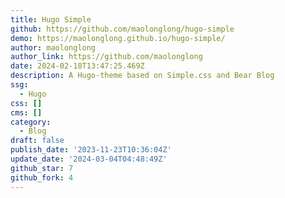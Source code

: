 ```yaml
---
title: Hugo Simple
github: https://github.com/maolonglong/hugo-simple
demo: https://maolonglong.github.io/hugo-simple/
author: maolonglong
author_link: https://github.com/maolonglong
date: 2024-02-18T13:47:25.469Z
description: A Hugo-theme based on Simple.css and Bear Blog
ssg:
  - Hugo
css: []
cms: []
category:
  - Blog
draft: false
publish_date: '2023-11-23T10:36:04Z'
update_date: '2024-03-04T04:48:49Z'
github_star: 7
github_fork: 4
---
```

